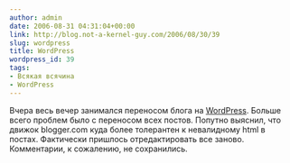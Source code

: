 ```yaml
---
author: admin
date: 2006-08-31 04:31:04+00:00
link: http://blog.not-a-kernel-guy.com/2006/08/30/39
slug: wordpress
title: WordPress
wordpress_id: 39
tags:
- Всякая всячина
- WordPress
---
```


Вчера весь вечер занимался переносом блога на [WordPress](http://wordpress.org/). Больше всего проблем было с переносом всех постов. Попутно выяснил, что движок blogger.com куда более толерантен к невалидному html в постах. Фактически пришлось отредактировать все заново. Комментарии, к сожалению, не сохранились.
